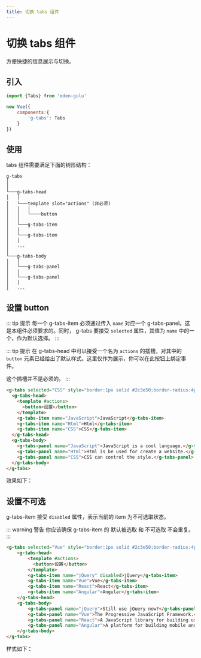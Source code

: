 ```yaml
---
title: 切换 tabs 组件
---
```


# 切换 tabs 组件

方便快捷的信息展示与切换。

## 引入

```js
import {Tabs} from 'eden-gulu'

new Vue({
    components:{
        'g-tabs': Tabs
    }
})
```

## 使用

tabs 组件需要满足下面的树形结构：

```
g-tabs
│   
│
└───g-tabs-head
│   │   
│   └───template slot="actions" (非必须)
│   │   │
│   │   └────button
│   │
│   └───g-tabs-item
│   │     
│   └───g-tabs-item
│   │    
│   ...
│   
└───g-tabs-body   
│   │
│   └───g-tabs-panel
│   │     
│   └───g-tabs-panel
│   │    
│   ...
```

## 设置 button

::: tip 提示
每一个 g-tabs-item 必须通过传入 `name` 对应一个 g-tabs-panel。这是本组件必须要求的。同时， g-tabs 要接受 `selected` 属性，其值为 `name` 中的一个，作为默认选择。
:::

::: tip 提示
在 g-tabs-head 中可以接受一个名为 `actions` 的插槽，对其中的 `button` 元素已经给出了默认样式。这里仅作为展示，你可以在此按钮上绑定事件。

这个插槽并不是必须的。
:::

```html
<g-tabs selected="CSS" style="border:1px solid #2c3e50;border-radius:4px">
  <g-tabs-head>
    <template #actions>
      <button>设置</button>
    </template>
    <g-tabs-item name="JavaScript">JavaScript</g-tabs-item>
    <g-tabs-item name="Html">Html</g-tabs-item>
    <g-tabs-item name="CSS">CSS</g-tabs-item>
  </g-tabs-head>
  <g-tabs-body>
    <g-tabs-panel name="JavaScript">JavaScript is a cool language.</g-tabs-panel>
    <g-tabs-panel name="Html">Html is be used for create a website.</g-tabs-panel>
    <g-tabs-panel name="CSS">CSS can control the style.</g-tabs-panel>
  </g-tabs-body>
</g-tabs>
```

效果如下：

<ClientOnly>
<tabs-demo-default></tabs-demo-default>
</ClientOnly>

## 设置不可选

g-tabs-item 接受 `disabled` 属性，表示当前的 item 为不可选取状态。

::: warning 警告
你应该确保 g-tabs-item 的 默认被选取 和 不可选取 不会重复。
:::

```html
<g-tabs selected="Vue" style="border:1px solid #2c3e50;border-radius:4px">
    <g-tabs-head>
        <template #actions>
          <button>设置</button>
        </template>
        <g-tabs-item name="jQuery" disabled>jQuery</g-tabs-item>
        <g-tabs-item name="Vue">Vue</g-tabs-item>
        <g-tabs-item name="React">React</g-tabs-item>
        <g-tabs-item name="Angular">Angular</g-tabs-item>
    </g-tabs-head>
    <g-tabs-body>
        <g-tabs-panel name="jQuery">Still use jQuery now?</g-tabs-panel>
        <g-tabs-panel name="Vue">The Progressive JavaScript Framework.</g-tabs-panel>
        <g-tabs-panel name="React">A JavaScript library for building user interfaces.</g-tabs-panel>
        <g-tabs-panel name="Angular">A platform for building mobile and desktop web applications. </g-tabs-panel>
    </g-tabs-body>
</g-tabs>
```

样式如下：

<ClientOnly>
<tabs-demo-disabled></tabs-demo-disabled>
</ClientOnly>

